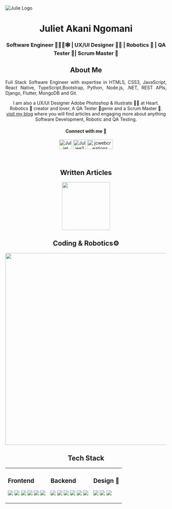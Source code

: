 <img src="C:\Users\julie\Downloads\Aki New Gig\AkiNewLogo.jpg" alt="Julie Logo" />
<h1 align="center">Juliet Akani Ngomani </h1>
<h3 align="center">Software Engineer 👩🏽‍💻🕸️ | UX/UI Designer 👩‍🎨 | Robotics 🤖 | QA Tester 👾| Scrum Master 🥳 </h3>


<section align='center'>
  <h1> About Me </h1>
<p align="justify"> Full Stack Software Engineer with expertise in HTML5, CSS3, JavaScript, React Native, TypeScript,Bootstrap, Python, Node.js, .NET, REST APIs, Django, Flutter, MongoDB and Git. 

I am also a UX/UI Designer Adobe Photoshop & illustrate 👩‍🎨 at Heart. 
Robotics 🤖 creator and lover, A QA Tester 👾genie and a Scrum Master 🥳.
<a href="https://hashnode.com/@leannacodes" target="_blank">visit my blog</a> where you will find articles and engaging more about anything Software Development, Robotic and QA Testing. </p>

<h4>Connect with me 🥳</h4>
      <p>
        <a href="https://www.linkedin.com/in/juliet-akani-ngomani-278294157/" target="blank"><img align="center" src="https://raw.githubusercontent.com/rahuldkjain/github-profile-readme-generator/master/src/images/icons/Social/linked-in-alt.svg" alt="Juliet Akani Ngomani" height="30" width="40" /></a>
        <a href="https://codepen.io/Juliee23" target="blank"><img align="center" src="https://raw.githubusercontent.com/rahuldkjain/github-profile-readme-generator/master/src/images/icons/Social/codepen.svg" alt="Juliee23" height="30" width="40" /></a>
        <a href="https://tiktok.com/@jcwebcreations" target="blank"><img align="center" src="https://img.shields.io/badge/tiktok-000000?style=for-the-badge&logo=tiktok&logoColor=white" alt="jcwebcreations" height="30" width="80" /></a>
      </p>

<br />
<h1>Written Articles</h1>
<img src="https://img.shields.io/badge/Hashnode-2962FF?style=for-the-badge&logo=hashnode&logoColor=white"  width="150px" />

  <a href="" target="blank"></a>
  <a href="" target="blank"></a>
  <a href="" target="blank"></a>
  <a href="" target="blank"></a>


 <h1> Coding & Robotics⚙️ </h1>
 <img src="https://www.google.com/imgres?q=robotics&imgurl=https%3A%2F%2Fs3-ap-south-1.amazonaws.com%2Fricedigitals3bucket%2FAUPortalContent%2F2023%2F07%2F25174434%2Fefc290acf4d2f1573b4a87aa3999508b.png&imgrefurl=https%3A%2F%2Fadamasuniversity.ac.in%2Fscope-of-robotics-engineering-in-the-department-of-mechanical-engineering%2F&docid=pAutU0nNZWsk_M&tbnid=EXyzEgRM3RB6MM&vet=12ahUKEwjKpZH6jK2LAxV7SkEAHcL3NTEQM3oFCIMBEAA..i&w=1024&h=616&hcb=2&ved=2ahUKEwjKpZH6jK2LAxV7SkEAHcL3NTEQM3oFCIMBEAA" width="600px" />
  
  <table>
  <h1>Tech Stack</h1>
  <tr>
    <td>
      <h3>Frontend</h3>
      <p align="left" width="80px">
        <img src="https://img.shields.io/badge/HTML-239120?style=for-the-badge&logo=html5&logoColor=white" />
        <img src="https://img.shields.io/badge/CSS-239120?&style=for-the-badge&logo=css3&logoColor=white" />
        <img src="https://img.shields.io/badge/React-20232A?style=for-the-badge&logo=react&logoColor=61DAFB" />
        <img src="https://img.shields.io/badge/JavaScript-F7DF1E?style=for-the-badge&logo=javascript&logoColor=black" />
          <img src="https://img.shields.io/badge/TypeScript-007ACC?style=for-the-badge&logo=typescript&logoColor=white" />
          <img src= "https://img.shields.io/badge/Bootstrap-563D7C?style=for-the-badge&logo=bootstrap&logoColor=white" />
      </p>
    </td>
    <td>
      <h3>Backend</h3>
      <p align="left" width="80px">
        <img src="https://img.shields.io/badge/Node.js-339933?style=for-the-badge&logo=node.js&logoColor=white" />
        <img src="https://img.shields.io/badge/.NET-512BD4?style=for-the-badge&logo=dot-net&logoColor=white" />
        <img src="https://img.shields.io/badge/Django-092E20?style=for-the-badge&logo=django&logoColor=green" />
        <img src="https://img.shields.io/badge/python-3670A0?style=for-the-badge&logo=python&logoColor=ffdd54" />
        <img src="https://img.shields.io/badge/Flutter-02569B?style=flat&logo=flutter&logoColor=white" />
        <img src="https://img.shields.io/badge/-MongoDB-13aa52?style=for-the-badge&logo=mongodb&logoColor=white " />
         </p>
    </td>
    <td>
      <h3>Design 🎨</h3>
      <p align="left width="80px"">
      <img src="https://img.shields.io/badge/Figma-F24E1E?style=for-the-badge&logo=figma&logoColor=white" />
      <img src="https://img.shields.io/badge/Canva-%2300C4CC.svg?&style=for-the-badge&logo=Canva&logoColor=white" />
      <img src="https://img.shields.io/badge/Adobe%20XD-470137?style=for-the-badge&logo=Adobe%20XD&logoColor=#FF61F6" />
      </p>
    </td>
  </tr>
</table>
</section>
